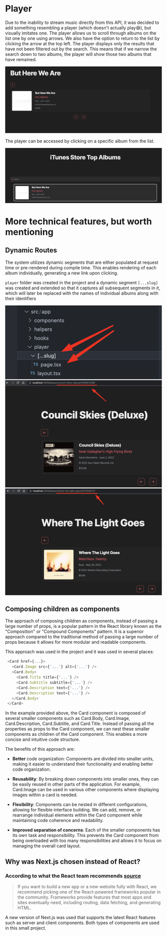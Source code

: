 # Player

Due to the inability to stream music directly from this API, it was decided to add something resembling a player (which doesn't actually play😅), but visually imitates one. The player allows us to scroll through albums on the list one by one using arrows. We also have the option to return to the list by clicking the arrow at the top left. The player displays only the results that have not been filtered out by the search. This means that if we narrow the search down to two albums, the player will show those two albums that have remained.

![click](/data/player.png)

The player can be accessed by clicking on a specific album from the list.

![click](/data/click.png)

# More technical features, but worth mentioning

## Dynamic Routes

The system utilizes dynamic segments that are either populated at request time or pre-rendered during compile time. This enables rendering of each album individually, generating a new link upon clicking.

`player` folder was created in the project and a dynamic segment `[...slug]` was created and extended so that it captures all subsequent segments in it, which will later be replaced with the names of individual albums along with their identifiers


![slug](/data/slug1.png)
![slug](/data/slug2.png)
![slug](/data/slug3.png)

## Composing children as components

The approach of composing children as components, instead of passing a large number of props, is a popular pattern in the React library known as the "Composition" or "Compound Components" pattern. It is a superior approach compared to the traditional method of passing a large number of props because it allows for more modular and readable components.

This approach was used in the project and it was used in several places:

```TypeScript
 <Card href={...}>
   <Card.Image src={'...'} alt={'...'} />
   <Card.Body>
     <Card.Title title={'...'} />
     <Card.Subtitle subtitle={'...'} />
     <Card.Description text={'...'} />
     <Card.Description text={'...'} />
   </Card.Body>
 </Card>
```

In the example provided above, the Card component is composed of several smaller components such as Card.Body, Card.Image, Card.Description, Card.Subtitle, and Card.Title. Instead of passing all the properties as props to the Card component, we can nest these smaller components as children of the Card component. This enables a more concise and intuitive code structure.

The benefits of this approach are:

- **Better** code organization: Components are divided into smaller units, making it easier to understand their functionality and enabling better code organization.

- **Reusability**: By breaking down components into smaller ones, they can be easily reused in other parts of the application. For example, Card.Image can be used in various other components where displaying images within a card is needed.

- **Flexibility**: Components can be nested in different configurations, allowing for flexible interface building. We can add, remove, or rearrange individual elements within the Card component while maintaining code coherence and readability.

- **Improved separation of concerns**: Each of the smaller components has its own task and responsibility. This prevents the Card component from being overloaded with too many responsibilities and allows it to focus on managing the overall card layout.

## Why was Next.js chosen instead of React?

### According to what the React team recommends [source](https://react.dev/learn/start-a-new-react-project)

> If you want to build a new app or a new website fully with React, we recommend picking one of the React-powered frameworks popular in the community. Frameworks provide features that most apps and sites eventually need, including routing, data fetching, and generating HTML.

A new version of Next.js was used that supports the latest React features such as server and client components. Both types of components are used in this small project.
